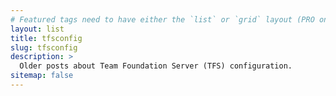 ```yaml
---
# Featured tags need to have either the `list` or `grid` layout (PRO only).
layout: list
title: tfsconfig
slug: tfsconfig
description: >
  Older posts about Team Foundation Server (TFS) configuration.
sitemap: false
---
```

